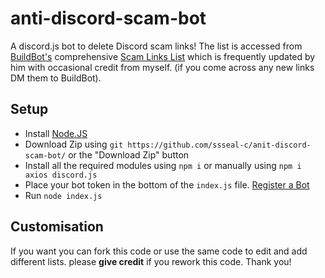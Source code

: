 # anti-discord-scam-bot
A discord.js bot to delete Discord scam links! The list is accessed from [BuildBot's](https://www.github.com/BuildBot42) comprehensive [Scam Links List](https://raw.githubusercontent.com/BuildBot42/discord-scam-links/main/list.txt) which is frequently updated by him with occasional credit from myself. (if you come across any new links DM them to BuildBot).

## Setup

 - Install [Node.JS](https://nodejs.org)
 - Download Zip using `git https://github.com/ssseal-c/anit-discord-scam-bot/` or the "Download Zip" button
 - Install all the required modules using `npm i` or manually using `npm i axios discord.js`
 - Place your bot token in the bottom of the `index.js` file. [Register a Bot](https://discord.com/developers/applications)
 - Run `node index.js`

## Customisation

If you want you can fork this code or use the same code to edit and add different lists. please <b>give credit</b> if you rework this code. Thank you!
